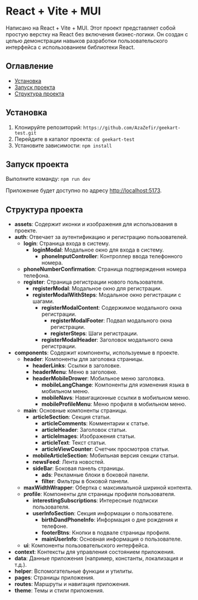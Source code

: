 # React + Vite + MUI

Написано на React + Vite + MUI. Этот проект представляет собой простую верстку на React без включения бизнес-логики. 
Он создан с целью демонстрации навыков разработки пользовательского интерфейса с использованием библиотеки React.

## Оглавление

- [Установка](#установка)
- [Запуск проекта](#Запуск-проекта)
- [Структура проекта](#структура-проекта)

## Установка

1. Клонируйте репозиторий: `https://github.com/AzaZefir/geekart-test.git`
2. Перейдите в каталог проекта: `cd geekart-test`
3. Установите зависимости: `npm install`

## Запуск проекта

Выполните команду: `npm run dev`

Приложение будет доступно по адресу [http://localhost:5173](http://localhost:5173).

## Структура проекта

- **assets**: Содержит иконки и изображения для использования в проекте.
- **auth**: Отвечает за аутентификацию и регистрацию пользователей.
  - **login**: Страница входа в систему.
    - **loginModal**: Модальное окно для входа в систему.
      - **phoneInputController**: Контроллер ввода телефонного номера.
  - **phoneNumberConfirmation**: Страница подтверждения номера телефона.
  - **register**: Страница регистрации нового пользователя.
    - **registerModal**: Модальное окно для регистрации.
    - **registerModalWithSteps**: Модальное окно регистрации с шагами.
      - **registerModalContent**: Содержимое модального окна регистрации.
        - **registerModalFooter**: Подвал модального окна регистрации.
        - **registerSteps**: Шаги регистрации.
      - **registerModalHeader**: Заголовок модального окна регистрации.
- **components**: Содержит компоненты, используемые в проекте.
  - **header**: Компоненты для заголовка страницы.
    - **headerLinks**: Ссылки в заголовке.
    - **headerMenu**: Меню в заголовке.
    - **headerMobileDrower**: Мобильное меню заголовка.
      - **mobileLangChange**: Компоненты для изменения языка в мобильном меню.
      - **mobileNavs**: Навигационные ссылки в мобильном меню.
      - **mobileProfileMenu**: Меню профиля в мобильном меню.
  - **main**: Основные компоненты страницы.
    - **articleSection**: Секция статьи.
      - **articleComments**: Комментарии к статье.
      - **articleHeader**: Заголовок статьи.
      - **articleImages**: Изображения статьи.
      - **articleText**: Текст статьи.
      - **articleViewCounter**: Счетчик просмотров статьи.
    - **mobileArticleSection**: Мобильная версия секции статьи.
    - **newsFeed**: Лента новостей.
    - **sideBar**: Боковая панель страницы.
      - **ads**: Рекламные блоки в боковой панели.
      - **filter**: Фильтры в боковой панели.
  - **maxWidthWrapper**: Обертка с максимальной шириной контента.
  - **profile**: Компоненты для страницы профиля пользователя.
    - **interestingSubscriptions**: Интересные подписки пользователя.
    - **userInfoSection**: Секция информации о пользователе.
      - **birthDandPhoneInfo**: Информация о дне рождения и телефоне.
      - **footerBtns**: Кнопки в подвале страницы профиля.
      - **mainUserInfo**: Основная информация о пользователе.
  - **ui**: Компоненты пользовательского интерфейса.
- **context**: Контексты для управления состоянием приложения.
- **data**: Данные приложения (например, константы, локализация и т.д.).
- **helper**: Вспомогательные функции и утилиты.
- **pages**: Страницы приложения.
- **routes**: Маршруты и навигация приложения.
- **theme**: Темы и стили приложения.
